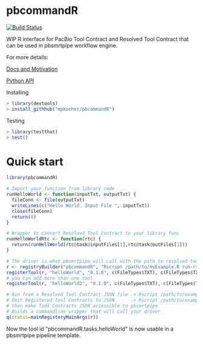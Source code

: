 # pbcommandR

[![Build Status](https://travis-ci.org/mpkocher/pbcommandR.svg?branch=master)](https://travis-ci.org/mpkocher/pbcommandR)

WIP R interface for PacBio Tool Contract and Resolved Tool Contract that can be used in pbsmrtpipe workflow engine.

For more details:

[Docs and Motivation](http://pbcommand.readthedocs.org/en/latest/)

[Python API](https://github.com/PacificBiosciences/pbcommand)

Installing

```r
> library(devtools)
> install_githhub("mpkocher/pbcommandR")
```

Testing

```r
> library(testthat)
> test()
```

# Quick start

```R
library(pbcommandR)

# Import your function from library code
runHelloWorld <- function(inputTxt, outputTxt) {
  fileConn <- file(outputTxt)
  writeLines(c("Hello World. Input File ", inputTxt))
  close(fileConn)
  return(0)
}

# Wrapper to convert Resolved Tool Contract to your library func
runHelloWorldRtc <- function(rtc) {
  return(runHellWorld(rtc@task@inputFiles[1],rtc@task@outFiles[1])) 
}

# The driver is what pbsmrtpipe will call with the path to resolved tool contract JSON file
r <- registryBuilder("pbcommandR", "Rscript /path/to/myExample.R run-rtc ")
registerTool(r, "helloWorld", "0.1.0", c(FileTypes$TXT), c(FileTypes$TXT), 1, FALSE, runHelloWorldRtc)
# you can add more than one tool
registerTool(r, "helloWorld2", "0.1.0", c(FileTypes$TXT), c(FileTypes$TXT), 2, FALSE, runHelloWorldRtc)

# Run from a Resolved Tool Contract JSON file -> Rscript /path/to/exampleDriver.R run-rtc /path/to/rtc.json
# Emit Registered Tool Contracts to JSON      -> Rscript /path/to/exampleDriver.R emit-tc /path/to/output-dir 
# then make Tool Contracts JSON accessible to pbsmrtpipe
# Builds a commandline wrapper that will call your driver
q(status=mainRegisteryMainArgs(r))
```

Now the tool id "pbcommandR.tasks.helloWorld" is now usable in a pbsmrtpipe pipeline template.

